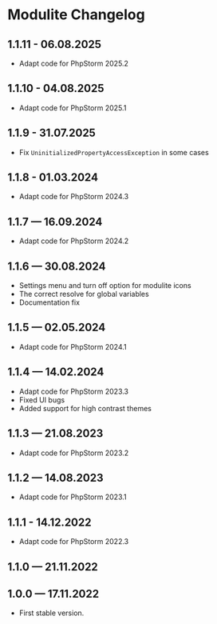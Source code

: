 # Modulite Changelog

## 1.1.11 - 06.08.2025

- Adapt code for PhpStorm 2025.2

## 1.1.10 - 04.08.2025

- Adapt code for PhpStorm 2025.1

## 1.1.9 - 31.07.2025

- Fix `UninitializedPropertyAccessException` in some cases

## 1.1.8 - 01.03.2024

- Adapt code for PhpStorm 2024.3

## 1.1.7 — 16.09.2024

- Adapt code for PhpStorm 2024.2

## 1.1.6 — 30.08.2024

- Settings menu and turn off option for modulite icons
- The correct resolve for global variables
- Documentation fix

## 1.1.5 — 02.05.2024

- Adapt code for PhpStorm 2024.1

## 1.1.4 — 14.02.2024

- Adapt code for PhpStorm 2023.3
- Fixed UI bugs
- Added support for high contrast themes

## 1.1.3 — 21.08.2023

- Adapt code for PhpStorm 2023.2

## 1.1.2 — 14.08.2023

- Adapt code for PhpStorm 2023.1

## 1.1.1 - 14.12.2022

- Adapt code for PhpStorm 2022.3

## 1.1.0 — 21.11.2022

## 1.0.0 — 17.11.2022

- First stable version.
